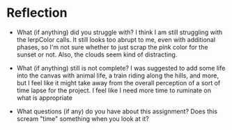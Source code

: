# Reflection

- What (if anything) did you struggle with?
I think I am still struggling with the lerpColor calls. It still looks too abrupt to me, even with additional phases, so I'm not sure whether to just scrap the pink color for the sunset or not. Also, the clouds seem kind of distracting.

- What (if anything) still is not complete?
I was suggested to add some life into the canvas with animal life, a train riding along the hills, and more, but I feel like it might take away from the overall perception of a sort of time lapse for the project. I feel like I need more time to ruminate on what is appropriate  

- What questions (if any) do you have about this assignment?
Does this scream "time" something when you look at it?



